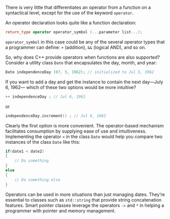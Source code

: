 [//]: # (### What Are Operators in C++)

There is very little that differentiates an operator from a function on a syntactical level, except for the use of the keyword `operator`.

An operator declaration looks quite like a function declaration:

```cpp
return_type operator operator_symbol (...parameter list...);
```

`operator_symbol` in this case could be any of the several operator types that a programmer can define: `+` (addition), `&&` (logical AND), and so on.

So, why does C++ provide operators when functions are also supported?
Consider a utility class `Date` that encapsulates the day, month, and year:

```cpp
Date independenceDay (07, 5, 1962); // initialized to Jul 5, 1962
```

If you want to add a day and get the instance to contain the next day—July 6, 1962— which of these two options would be more intuitive?

```cpp
++ independenceDay ; // Jul 6, 1962
```

or

```cpp
independenceDay.increment() ; // Jul 6, 1962
```

Clearly the first option is more convenient. The operator-based mechanism facilitates consumption by supplying ease of use and intuitiveness. Implementing the operator `<` in the class `Date` would help you compare two instances of the class `Date` like this:

```cpp
if(date1 < date2) 
{ 
    // Do something 
} 
else 
{ 
    // Do something else 
}
```

Operators can be used in more situations than just managing dates. They’re essential to classes such as `std::string` that provide string concatenation features. Smart pointer classes leverage the operators `->` and `*` in helping a programmer with pointer and memory management.
